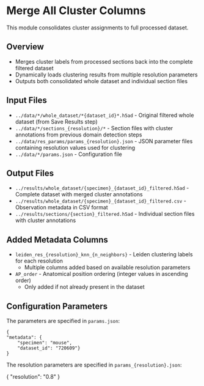 # Merge All Cluster Columns

This module consolidates cluster assignments to full processed dataset. 

## Overview
- Merges cluster labels from processed sections back into the complete filtered dataset
- Dynamically loads clustering results from multiple resolution parameters
- Outputs both consolidated whole dataset and individual section files

## Input Files
- `../data/*/whole_dataset/*{dataset_id}*.h5ad` - Original filtered whole dataset (from Save Results step)
- `../data/*/sections_{resolution}/*` - Section files with cluster annotations from previous domain detection steps
- `../data/res_params/params_{resolution}.json` - JSON parameter files containing resolution values used for clustering
- `../data/*/params.json` - Configuration file

## Output Files
- `../results/whole_dataset/{specimen}_{dataset_id}_filtered.h5ad` - Complete dataset with merged cluster annotations
- `../results/whole_dataset/{specimen}_{dataset_id}_filtered.csv` - Observation metadata in CSV format
- `../results/sections/{section}_filtered.h5ad` - Individual section files with cluster annotations

## Added Metadata Columns
- `leiden_res_{resolution}_knn_{n_neighbors}` - Leiden clustering labels for each resolution
  - Multiple columns added based on available resolution parameters
- `AP_order` - Anatomical position ordering (integer values in ascending order)
  - Only added if not already present in the dataset

## Configuration Parameters

The parameters are specified in `params.json`:

    {
    "metadata": {
        "specimen": "mouse",
        "dataset_id": "720609"}
    }

The resolution parameters are specified in `params_{resolution}.json`:

  {
    "resolution": "0.8"
  }

